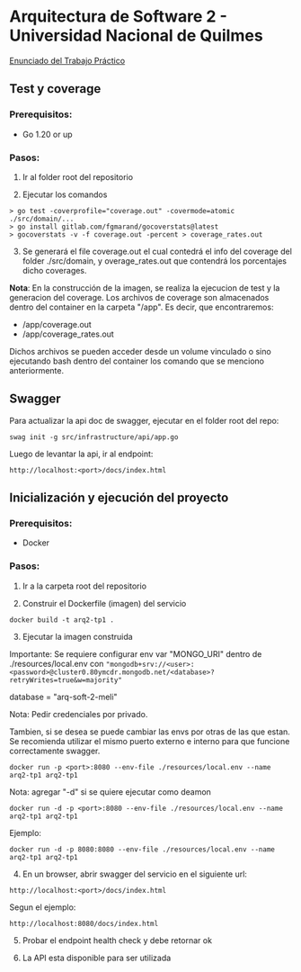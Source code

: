 # Arquitectura de Software 2 - Universidad Nacional de Quilmes

[Enunciado del Trabajo Práctico](https://github.com/cassa10/arq2-tp1/blob/main/doc/Arq2%20-%20Trabajo%20pr%C3%A1ctico.pdf)


## Test y coverage

### Prerequisitos:

- Go 1.20 or up

### Pasos:

1) Ir al folder root del repositorio

2) Ejecutar los comandos

```
> go test -coverprofile="coverage.out" -covermode=atomic ./src/domain/...
> go install gitlab.com/fgmarand/gocoverstats@latest
> gocoverstats -v -f coverage.out -percent > coverage_rates.out
```

3) Se generará el file coverage.out el cual contedrá el info del coverage del folder ./src/domain, y 
overage_rates.out que contendrá los porcentajes dicho coverages.

**Nota**: En la construcción de la imagen, se realiza la ejecucion de test y la generacion del coverage.
Los archivos de coverage son almacenados dentro del container en la carpeta "/app". Es decir, que encontraremos:
- /app/coverage.out
- /app/coverage_rates.out

Dichos archivos se pueden acceder desde un volume vinculado o sino ejecutando bash dentro del container los comando que se menciono anteriormente.


## Swagger

Para actualizar la api doc de swagger, ejecutar en el folder root del repo:

```
swag init -g src/infrastructure/api/app.go
```

Luego de levantar la api, ir al endpoint:

```
http://localhost:<port>/docs/index.html
```


## Inicialización y ejecución del proyecto

### Prerequisitos:

- Docker

### Pasos:

1) Ir a la carpeta root del repositorio

2) Construir el Dockerfile (imagen) del servicio

```
docker build -t arq2-tp1 .
```

3) Ejecutar la imagen construida

Importante: Se requiere configurar env var "MONGO_URI" dentro de ./resources/local.env con `"mongodb+srv://<user>:<password>@cluster0.80ymcdr.mongodb.net/<database>?retryWrites=true&w=majority"`

database = "arq-soft-2-meli"

Nota: Pedir credenciales por privado.

Tambien, si se desea se puede cambiar las envs por otras de las que estan. Se recomienda utilizar el mismo puerto externo e interno para que funcione correctamente swagger.

```
docker run -p <port>:8080 --env-file ./resources/local.env --name arq2-tp1 arq2-tp1
```

Nota: agregar "-d" si se quiere ejecutar como deamon

```
docker run -d -p <port>:8080 --env-file ./resources/local.env --name arq2-tp1 arq2-tp1
```

Ejemplo:

```
docker run -d -p 8080:8080 --env-file ./resources/local.env --name arq2-tp1 arq2-tp1
```

4) En un browser, abrir swagger del servicio en el siguiente url:

`http://localhost:<port>/docs/index.html`

Segun el ejemplo:

`http://localhost:8080/docs/index.html`

5) Probar el endpoint health check y debe retornar ok

6) La API esta disponible para ser utilizada

